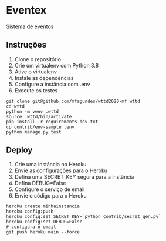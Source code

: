 # Eventex

Sistema de eventos

## Instruções
1. Clone o repositório
2. Crie um virtualenv com Python 3.8
3. Ative o virtualenv
4. Instale as dependências
5. Configure a instância com .env
6. Execute os testes

```console
git clone git@github.com/mfagundes/wttd2020-mf wttd
cd wttd
python -m venv .wttd
source .wttd/bin/activate
pip install -r requirements-dev.txt
cp contrib/env-sample .env
python manage.py test
```

## Deploy

1. Crie uma instância no Heroku
2. Envie as configurações para o Heroku
3. Defina uma SECRET_KEY segura para a instância
4. Defina DEBUG=False
5. Configure o serviço de email
6. Envie o código para o Heroku

```console
heroku create minhainstancia
heroku config:push
heroku config:set SECRET_KEY=`python contrib/secret_gen.py`
heroku config:set DEBUG=False
# configura o email
git push heroku main --force

```
